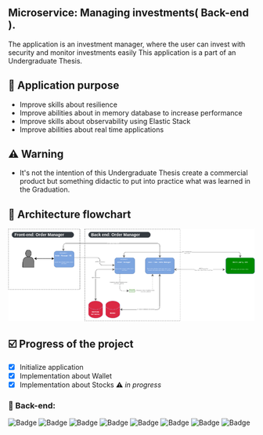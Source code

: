 ## Microservice: Managing investments( Back-end ).

The application is an investment manager, where the user can invest with security and monitor investments easily
This application is a part of an Undergraduate Thesis.

## :pushpin: Application purpose

- Improve skills about resilience 
- Improve abilities about in memory database to increase performance
- Improve skills about observability using Elastic Stack
- Improve abilities about real time applications

## :warning: Warning

- It's not the intention of this Undergraduate Thesis create a commercial product but something didactic
  to put into practice what was learned in the Graduation.

## :wrench: Architecture flowchart

![diagram-image](arch-diagram.png)

## :ballot_box_with_check: Progress of the project

- [x] Initialize application
- [x] Implementation about Wallet 
- [x] Implementation about Stocks ⚠ _in progress_

### :robot: Back-end:

![Badge](https://img.shields.io/badge/Spring_Boot--%236DB33F?style=for-the-badge&logo=SpringBoot&color=6DB33F)
![Badge](https://img.shields.io/badge/Swagger--%236DB33F?style=for-the-badge&logo=Swagger&color=#85EA2D)
![Badge](https://img.shields.io/badge/PostgeSQL--%236DB33F?style=for-the-badge&logo=Postgresql&color=4169E1)
![Badge](https://img.shields.io/badge/Flyway--%2347A248?style=for-the-badge&logo=Flyway&color=CC0200)
![Badge](https://img.shields.io/badge/RabbitMQ--%2347A248?style=for-the-badge&logo=RabbitMQ&color=FF6600)
![Badge](https://img.shields.io/badge/Redis--%2347A248?style=for-the-badge&logo=Redis&color=DC382D)
![Badge](https://img.shields.io/badge/Docker--%2347A248?style=for-the-badge&logo=Docker&color=2496ED)
![Badge](https://img.shields.io/badge/Elastic_Stack--%2347A248?style=for-the-badge&logo=ElasticStack&color=005571)


